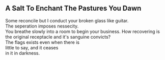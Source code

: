 A Salt To Enchant The Pastures You Dawn
---------------------------------------
Some reconcile but I conduct your broken glass like guitar.  
The seperation imposes nessecity.  
You breathe slowly into a room to begin your business. How recovering is the original receptacle and it's sanguine convicts?  
The flags exists even when there is  
little to say, and it ceases  
in it in darkness.  
